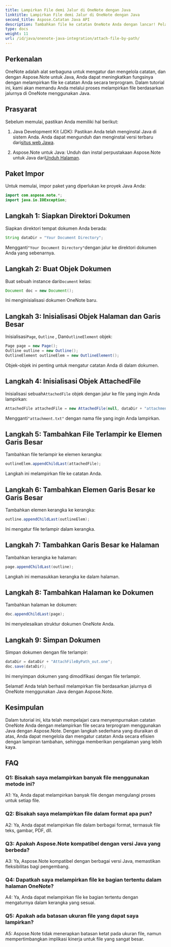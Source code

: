 ```yaml
---
title: Lampirkan File demi Jalur di OneNote dengan Java
linktitle: Lampirkan File demi Jalur di OneNote dengan Java
second_title: Aspose.Catatan Java API
description: Tambahkan file ke catatan OneNote Anda dengan lancar! Pelajari cara melampirkan berdasarkan jalur di Java dengan Aspose.Note. Panduan & kode mudah disertakan! #OneNote #Java #Aspose
type: docs
weight: 11
url: /id/java/onenote-java-integration/attach-file-by-path/
---
```

## Perkenalan

OneNote adalah alat serbaguna untuk mengatur dan mengelola catatan, dan dengan Aspose.Note untuk Java, Anda dapat meningkatkan fungsinya dengan melampirkan file ke catatan Anda secara terprogram. Dalam tutorial ini, kami akan memandu Anda melalui proses melampirkan file berdasarkan jalurnya di OneNote menggunakan Java.

## Prasyarat

Sebelum memulai, pastikan Anda memiliki hal berikut:

1.  Java Development Kit (JDK): Pastikan Anda telah menginstal Java di sistem Anda. Anda dapat mengunduh dan menginstal versi terbaru dari[situs web Jawa](https://www.oracle.com/java/).
   
2.  Aspose.Note untuk Java: Unduh dan instal perpustakaan Aspose.Note untuk Java dari[Unduh Halaman](https://releases.aspose.com/note/java/).

## Paket Impor

Untuk memulai, impor paket yang diperlukan ke proyek Java Anda:

```java
import com.aspose.note.*;
import java.io.IOException;
```

## Langkah 1: Siapkan Direktori Dokumen

Siapkan direktori tempat dokumen Anda berada:

```java
String dataDir = "Your Document Directory";
```

 Mengganti`"Your Document Directory"`dengan jalur ke direktori dokumen Anda yang sebenarnya.

## Langkah 2: Buat Objek Dokumen

 Buat sebuah instance dari`Document` kelas:

```java
Document doc = new Document();
```

Ini menginisialisasi dokumen OneNote baru.

## Langkah 3: Inisialisasi Objek Halaman dan Garis Besar

 Inisialisasi`Page`, `Outline` , Dan`OutlineElement` objek:

```java
Page page = new Page();
Outline outline = new Outline();
OutlineElement outlineElem = new OutlineElement();
```

Objek-objek ini penting untuk mengatur catatan Anda di dalam dokumen.

## Langkah 4: Inisialisasi Objek AttachedFile

 Inisialisasi sebuah`AttachedFile` objek dengan jalur ke file yang ingin Anda lampirkan:

```java
AttachedFile attachedFile = new AttachedFile(null, dataDir + "attachment.txt");
```

 Mengganti`"attachment.txt"` dengan nama file yang ingin Anda lampirkan.

## Langkah 5: Tambahkan File Terlampir ke Elemen Garis Besar

Tambahkan file terlampir ke elemen kerangka:

```java
outlineElem.appendChildLast(attachedFile);
```

Langkah ini melampirkan file ke catatan Anda.

## Langkah 6: Tambahkan Elemen Garis Besar ke Garis Besar

Tambahkan elemen kerangka ke kerangka:

```java
outline.appendChildLast(outlineElem);
```

Ini mengatur file terlampir dalam kerangka.

## Langkah 7: Tambahkan Garis Besar ke Halaman

Tambahkan kerangka ke halaman:

```java
page.appendChildLast(outline);
```

Langkah ini memasukkan kerangka ke dalam halaman.

## Langkah 8: Tambahkan Halaman ke Dokumen

Tambahkan halaman ke dokumen:

```java
doc.appendChildLast(page);
```

Ini menyelesaikan struktur dokumen OneNote Anda.

## Langkah 9: Simpan Dokumen

Simpan dokumen dengan file terlampir:

```java
dataDir = dataDir + "AttachFileByPath_out.one";
doc.save(dataDir);
```

Ini menyimpan dokumen yang dimodifikasi dengan file terlampir.

Selamat! Anda telah berhasil melampirkan file berdasarkan jalurnya di OneNote menggunakan Java dengan Aspose.Note.

## Kesimpulan

Dalam tutorial ini, kita telah mempelajari cara menyempurnakan catatan OneNote Anda dengan melampirkan file secara terprogram menggunakan Java dengan Aspose.Note. Dengan langkah sederhana yang diuraikan di atas, Anda dapat mengelola dan mengatur catatan Anda secara efisien dengan lampiran tambahan, sehingga memberikan pengalaman yang lebih kaya.

## FAQ

### Q1: Bisakah saya melampirkan banyak file menggunakan metode ini?

A1: Ya, Anda dapat melampirkan banyak file dengan mengulangi proses untuk setiap file.

### Q2: Bisakah saya melampirkan file dalam format apa pun?

A2: Ya, Anda dapat melampirkan file dalam berbagai format, termasuk file teks, gambar, PDF, dll.

### Q3: Apakah Aspose.Note kompatibel dengan versi Java yang berbeda?

A3: Ya, Aspose.Note kompatibel dengan berbagai versi Java, memastikan fleksibilitas bagi pengembang.

### Q4: Dapatkah saya melampirkan file ke bagian tertentu dalam halaman OneNote?

A4: Ya, Anda dapat melampirkan file ke bagian tertentu dengan mengaturnya dalam kerangka yang sesuai.

### Q5: Apakah ada batasan ukuran file yang dapat saya lampirkan?

A5: Aspose.Note tidak menerapkan batasan ketat pada ukuran file, namun mempertimbangkan implikasi kinerja untuk file yang sangat besar.
